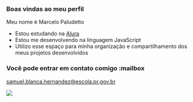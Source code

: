 ### Boas vindas ao meu perfil 

Meu nome é Marcelo Paludetto

- Estou estudando na [Alura](https://www.alura.com.br)
- Estou me desenvolvendo na linguagem JavaScript
- Utilizo esse espaço para minha organização e compartilhamento dos meus projetos desenvolvidos

### Você pode entrar em contato comigo :mailbox

samuel.blanca.hernandez@escola.pr.gov.br

![](https://tenor.com/pt-BR/view/goku-ultra-instinct-acey-gif-14659632855809077657)

